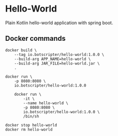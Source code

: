 # Hello-World 
Plain Kotlin hello-world application with spring boot.

## Docker commands

    docker build \
        --tag io.botscripter/hello-world:1.0.0 \
        --build-arg APP_NAME=hello-world \
        --build-arg JAR_FILE=hello-world.jar \
        .

    docker run \
        -p 8080:8080 \
        io.botscripter/hello-world:1.0.0

        docker run \
            -it \
            --name hello-world \
            -p 8080:8080 \
            io.botscripter/hello-world:1.0.0 \
            /bin/sh

    docker stop hello-world
    docker rm hello-world